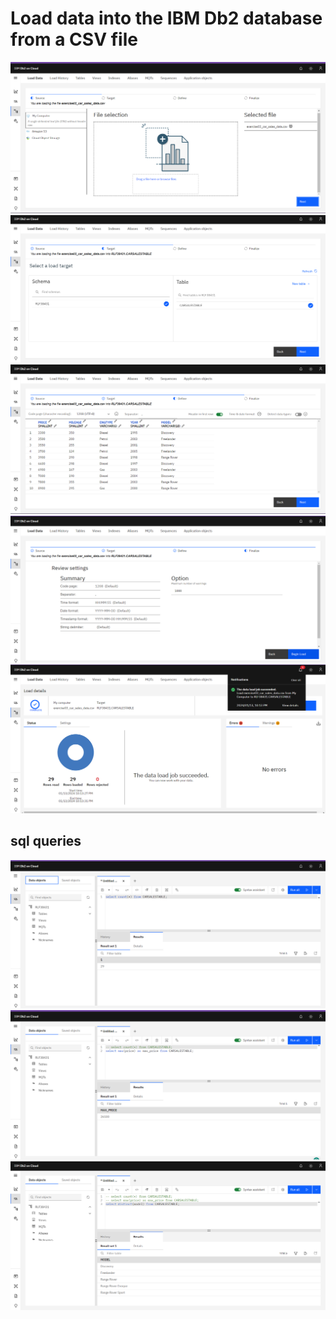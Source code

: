 # Load data into the IBM Db2 database from a CSV file
![](https://github.com/munna710/DE-DB2/blob/main/IBM-Db2/LD1.png)
![](https://github.com/munna710/DE-DB2/blob/main/IBM-Db2/LD2.png)
![](https://github.com/munna710/DE-DB2/blob/main/IBM-Db2/LD3.png)
![](https://github.com/munna710/DE-DB2/blob/main/IBM-Db2/LD4.png)
![](https://github.com/munna710/DE-DB2/blob/main/IBM-Db2/LD5.png)
## sql queries
![](https://github.com/munna710/DE-DB2/blob/main/IBM-Db2/countDB.png)
![](https://github.com/munna710/DE-DB2/blob/main/IBM-Db2/MaxDB.png)
![](https://github.com/munna710/DE-DB2/blob/main/IBM-Db2/DIStinctDB.png)
